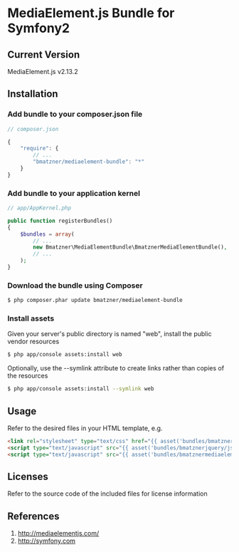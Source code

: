 # MediaElement.js Bundle for Symfony2

## Current Version

MediaElement.js v2.13.2

## Installation

### Add bundle to your composer.json file

``` js
// composer.json

{
    "require": {
		// ...
        "bmatzner/mediaelement-bundle": "*"
    }
}
```

### Add bundle to your application kernel

``` php
// app/AppKernel.php

public function registerBundles()
{
    $bundles = array(
        // ...
        new Bmatzner\MediaElementBundle\BmatznerMediaElementBundle(),
        // ...
    );
}
```

### Download the bundle using Composer

``` bash
$ php composer.phar update bmatzner/mediaelement-bundle
```

### Install assets

Given your server's public directory is named "web", install the public vendor resources

``` bash
$ php app/console assets:install web
```

Optionally, use the --symlink attribute to create links rather than copies of the resources 

``` bash
$ php app/console assets:install --symlink web
```

## Usage

Refer to the desired files in your HTML template, e.g.

``` html
<link rel="stylesheet" type="text/css" href="{{ asset('bundles/bmatznermediaelement/mediaelementplayer.min.css') }}" />
<script type="text/javascript" src="{{ asset('bundles/bmatznerjquery/js/jquery.min.js') }}"></script>
<script type="text/javascript" src="{{ asset('bundles/bmatznermediaelement/mediaelement-and-player.min.js') }}"></script>
```

## Licenses

Refer to the source code of the included files for license information

## References

1. http://mediaelementjs.com/
2. http://symfony.com
